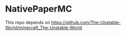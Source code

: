 # NativePaperMC

This repo depends on https://github.com/The-Unstable-World/minecraft_The-Unstable-World
